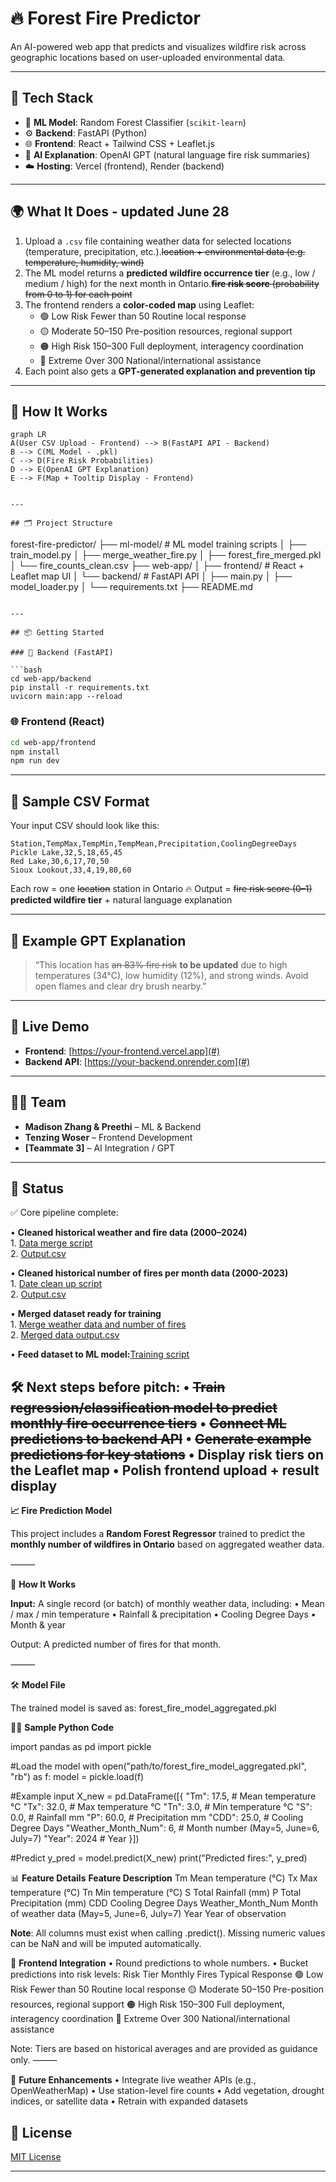 # 🔥 Forest Fire Predictor

An AI-powered web app that predicts and visualizes wildfire risk across geographic locations based on user-uploaded environmental data.

---

## 🚀 Tech Stack

- 🧠 **ML Model**: Random Forest Classifier (`scikit-learn`)
- ⚙️ **Backend**: FastAPI (Python)
- 🌐 **Frontend**: React + Tailwind CSS + Leaflet.js
- 🤖 **AI Explanation**: OpenAI GPT (natural language fire risk summaries)
- ☁️ **Hosting**: Vercel (frontend), Render (backend)

---

## 🌍 What It Does - updated June 28

1. Upload a `.csv` file containing weather data for selected locations (temperature, precipitation, etc.).~~location + environmental data (e.g. temperature, humidity, wind)~~
2. The ML model returns a **predicted wildfire occurrence tier** (e.g., low / medium / high) for the next month in Ontario.~~**fire risk score** (probability from 0 to 1) for each point~~
3. The frontend renders a **color-coded map** using Leaflet:
   - 🟢 Low Risk	Fewer than 50		Routine local response
   - 🟡 Moderate	50–150			Pre-position resources, regional support
   - 🟠 High Risk	150–300			Full deployment, interagency coordination
   - 🔴 Extreme	Over 300		National/international assistance
4. Each point also gets a **GPT-generated explanation and prevention tip**

---

## 🧠 How It Works

```mermaid
graph LR
A(User CSV Upload - Frontend) --> B(FastAPI API - Backend)
B --> C(ML Model - .pkl)
C --> D(Fire Risk Probabilities)
D --> E(OpenAI GPT Explanation)
E --> F(Map + Tooltip Display - Frontend)


---

## 🗂️ Project Structure

```
forest-fire-predictor/
├── ml-model/              # ML model training scripts
│   ├── train_model.py
│   ├── merge_weather_fire.py
│   ├── forest_fire_merged.pkl
│   └── fire_counts_clean.csv
├── web-app/
│   ├── frontend/          # React + Leaflet map UI
│   └── backend/           # FastAPI API
│       ├── main.py
│       ├── model_loader.py
│       └── requirements.txt
├── README.md
```

---

## 📦 Getting Started

### 🔧 Backend (FastAPI)

```bash
cd web-app/backend
pip install -r requirements.txt
uvicorn main:app --reload
```

### 🌐 Frontend (React)

```bash
cd web-app/frontend
npm install
npm run dev
```

---

## 📁 Sample CSV Format

Your input CSV should look like this:

```csv
Station,TempMax,TempMin,TempMean,Precipitation,CoolingDegreeDays
Pickle Lake,32,5,18,65,45
Red Lake,30,6,17,70,50
Sioux Lookout,33,4,19,80,60

```

Each row = one ~~location~~ station in Ontario
🔥 Output = ~~fire risk score (0–1)~~ **predicted wildfire tier** + natural language explanation

---

## 🤖 Example GPT Explanation

> “This location has ~~an 83% fire risk~~ **to be updated** due to high temperatures (34°C), low humidity (12%), and strong winds. Avoid open flames and clear dry brush nearby.”

---

## 📍 Live Demo

* **Frontend**: [https://your-frontend.vercel.app](#)
* **Backend API**: [https://your-backend.onrender.com](#)

---

## 🧑‍💻 Team

* **Madison Zhang & Preethi** – ML & Backend
* **Tenzing Woser** – Frontend Development
* **\[Teammate 3]** – AI Integration / GPT

---

## 🏁 Status

✅ Core pipeline complete: 

 •	**Cleaned historical weather and fire data (2000–2024)**  
 		1. [Data merge script](https://github.com/tenzodin/fire-predict/blob/89b0ab9d55060cadd617a7bc0f9563c5b75cbdf9/ml-model/merge_weather.py)  
   		2. [Output.csv](https://github.com/tenzodin/fire-predict/blob/89b0ab9d55060cadd617a7bc0f9563c5b75cbdf9/ml-model/merged_weather_data_2000_2024.csv)  

 •	**Cleaned historical number of fires per month data (2000-2023)**  
 		1. [Date clean up script](https://github.com/tenzodin/fire-predict/blob/89b0ab9d55060cadd617a7bc0f9563c5b75cbdf9/ml-model/fire_counts_clean_up.py)  
   		2. [Output.csv](https://github.com/tenzodin/fire-predict/blob/89b0ab9d55060cadd617a7bc0f9563c5b75cbdf9/ml-model/fire_counts_clean.csv)  

 •	**Merged dataset ready for training**  
		1.  [Merge weather data and number of fires](https://github.com/tenzodin/fire-predict/blob/821c657d398b6d6f0ca18d96861acc5a18297b6f/ml-model/merge_pair.py)  
  		2. [Merged data output.csv](https://github.com/tenzodin/fire-predict/blob/821c657d398b6d6f0ca18d96861acc5a18297b6f/ml-model/weather_fire_merged_shifted.csv)  
    
•	**Feed dataset to ML model:**[Training script](https://github.com/tenzodin/fire-predict/blob/dd1a6c79fa362b41da64c9e7e8e2f9dfaf2db26b/ml-model/train_model_aggregated.py)  

🛠️ Next steps before pitch:
	•	~~Train regression/classification model to predict monthly fire occurrence tiers~~
	•	~~Connect ML predictions to backend API~~
	•	~~Generate example predictions for key stations~~
	•	Display risk tiers on the Leaflet map
	•	Polish frontend upload + result display
---
**📈 Fire Prediction Model**

This project includes a **Random Forest Regressor** trained to predict the **monthly number of wildfires in Ontario** based on aggregated weather data.

⸻

🎯 **How It Works**

**Input:**
A single record (or batch) of monthly weather data, including:
	•	Mean / max / min temperature
	•	Rainfall & precipitation
	•	Cooling Degree Days
	•	Month & year

Output:
A predicted number of fires for that month.

⸻

🛠️ **Model File**

The trained model is saved as:
forest_fire_model_aggregated.pkl

🧑‍💻 **Sample Python Code**

import pandas as pd
import pickle

#Load the model
with open("path/to/forest_fire_model_aggregated.pkl", "rb") as f:
    model = pickle.load(f)

#Example input
X_new = pd.DataFrame([{
    "Tm": 17.5,                # Mean temperature °C
    "Tx": 32.0,                # Max temperature °C
    "Tn": 3.0,                 # Min temperature °C
    "S": 0.0,                  # Rainfall mm
    "P": 60.0,                 # Precipitation mm
    "CDD": 25.0,               # Cooling Degree Days
    "Weather_Month_Num": 6,    # Month number (May=5, June=6, July=7)
    "Year": 2024               # Year
}])

#Predict
y_pred = model.predict(X_new)
print("Predicted fires:", y_pred)

📊 **Feature Details**
**Feature					Description**
Tm					Mean temperature (°C)
Tx					Max temperature (°C)
Tn					Min temperature (°C)
S					Total Rainfall (mm)
P					Total Precipitation (mm)
CDD					Cooling Degree Days
Weather_Month_Num			Month of weather data (May=5, June=6, July=7)
Year					Year of observation

**Note**: All columns must exist when calling .predict(). Missing numeric values can be NaN and will be imputed automatically.

🎨 **Frontend Integration**
	•	Round predictions to whole numbers.
	•	Bucket predictions into risk levels:
Risk Tier	Monthly Fires		Typical Response
🟢 Low Risk	Fewer than 50		Routine local response
🟡 Moderate	50–150			Pre-position resources, regional support
🟠 High Risk	150–300			Full deployment, interagency coordination
🔴 Extreme	Over 300		National/international assistance

Note: Tiers are based on historical averages and are provided as guidance only.
⸻

🔄 **Future Enhancements**
	•	Integrate live weather APIs (e.g., OpenWeatherMap)
	•	Use station-level fire counts
	•	Add vegetation, drought indices, or satellite data
	•	Retrain with expanded datasets

## 📜 License

[MIT License](LICENSE)

---
